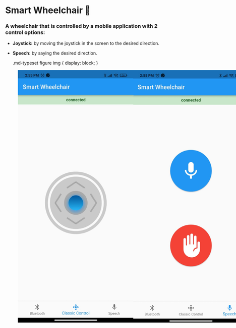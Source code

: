 # Smart Wheelchair :manual_wheelchair:

### A wheelchair that is controlled by a mobile application with 2 control options:

- **Joystick:** by moving the joystick in the screen to the desired direction.
- **Speech:** by saying the desired direction.

  .md-typeset figure img {
    display: block;
}
  
<figure class="half" style="display:flex" float="left">
    <img style="width:400px" height="800" src="https://github.com/Alyaa242/Smart_Wheelchair/blob/main/pics/Joystick.png">
    <img style="width:400px" height="800" src="https://github.com/Alyaa242/Smart_Wheelchair/blob/main/pics/Sound.png">
</figure>
